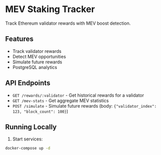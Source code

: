 # MEV Staking Tracker

Track Ethereum validator rewards with MEV boost detection.

## Features
- Track validator rewards
- Detect MEV opportunities
- Simulate future rewards
- PostgreSQL analytics

## API Endpoints
- `GET /rewards/:validator` - Get historical rewards for a validator
- `GET /mev-stats` - Get aggregate MEV statistics
- `POST /simulate` - Simulate future rewards (body: `{"validator_index": 123, "block_count": 100}`)

## Running Locally
1. Start services:
```bash
docker-compose up -d